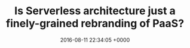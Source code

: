 ---
title: "Is Serverless architecture just a finely-grained rebranding of PaaS?"
date: 2016-08-11 22:34:05 +0000
url: http://www.ben-morris.com/is-serverless-architecture-just-a-finely-grained-rebranding-of-paas/
---
